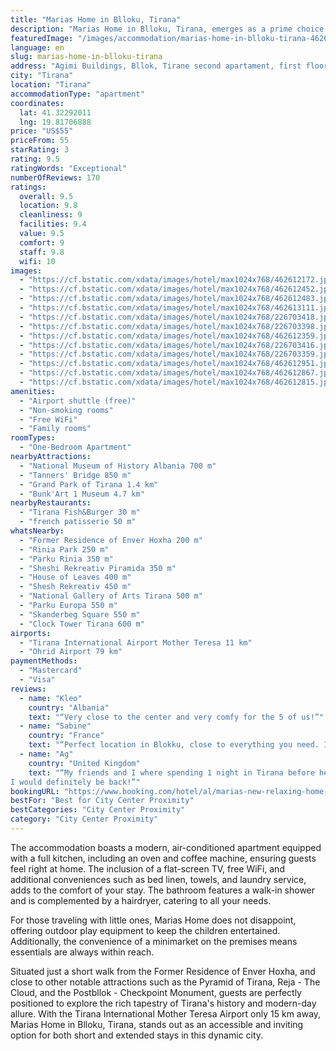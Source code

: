 ```yaml
---
title: "Marias Home in Blloku, Tirana"
description: "Marias Home in Blloku, Tirana, emerges as a prime choice for travelers seeking a blend of comfort and convenience in the heart of Albania's vibrant capital."
featuredImage: "/images/accommodation/marias-home-in-blloku-tirana-462612172.jpg"
language: en
slug: marias-home-in-blloku-tirana
address: "Agimi Buildings, Bllok, Tirane second apartament, first floor, ami event building, 1001 Tirana, Albania"
city: "Tirana"
location: "Tirana"
accommodationType: "apartment"
coordinates:
  lat: 41.32292011
  lng: 19.81706888
price: "US$55"
priceFrom: 55
starRating: 3
rating: 9.5
ratingWords: "Exceptional"
numberOfReviews: 170
ratings:
  overall: 9.5
  location: 9.8
  cleanliness: 9
  facilities: 9.4
  value: 9.5
  comfort: 9
  staff: 9.8
  wifi: 10
images:
  - "https://cf.bstatic.com/xdata/images/hotel/max1024x768/462612172.jpg?k=93cbeadbca9752d0895ca3dad6a5e768cfd854b34001f18e617363f43ae3dc08&o=&hp=1"
  - "https://cf.bstatic.com/xdata/images/hotel/max1024x768/462612452.jpg?k=e5116ab6ca491da9ddb33e45db8b78d2d61c3571571494ee9920f6e8004b4ecf&o=&hp=1"
  - "https://cf.bstatic.com/xdata/images/hotel/max1024x768/462612483.jpg?k=90821e18a1abe22e5b6a25a0403323cc72b4a339dd67824113dceb9513166478&o=&hp=1"
  - "https://cf.bstatic.com/xdata/images/hotel/max1024x768/462613111.jpg?k=cf05d7d56a454aecf6ce80fba8dda11f8fb4c5d51b5895e598815eb5221a4cb7&o=&hp=1"
  - "https://cf.bstatic.com/xdata/images/hotel/max1024x768/226703418.jpg?k=88af14d795b04e2ad228427126683786c4423c9632c3e7952fea948692577969&o=&hp=1"
  - "https://cf.bstatic.com/xdata/images/hotel/max1024x768/226703398.jpg?k=a9c5c43f6bdaebd6d4e6baf7cef7f4d8efa2df866e63876e8dadb811396ec52d&o=&hp=1"
  - "https://cf.bstatic.com/xdata/images/hotel/max1024x768/462612359.jpg?k=dff89955f0c4b50143061e5e9dda05b431bba2fe06e8c7abb2603dda4cd213b7&o=&hp=1"
  - "https://cf.bstatic.com/xdata/images/hotel/max1024x768/226703416.jpg?k=5035fab1d4fa7d125a788ebf3b63a26e272562f7ac0c8085260b2156bfc10bc8&o=&hp=1"
  - "https://cf.bstatic.com/xdata/images/hotel/max1024x768/226703359.jpg?k=e1b5f92f6ce1c13bdc0e9d5cc94af41904b5f6726af22ed38a154db2f2ac2e9b&o=&hp=1"
  - "https://cf.bstatic.com/xdata/images/hotel/max1024x768/462612951.jpg?k=5e1f771521ac4b9643dd4054e41f9a6b3796b6cbbe68bcc3ab101286aeab9dd8&o=&hp=1"
  - "https://cf.bstatic.com/xdata/images/hotel/max1024x768/462612867.jpg?k=44d45ff5e7877c624be48bc0cae485b24c8f327607d93ef42f1d7504752ce2ce&o=&hp=1"
  - "https://cf.bstatic.com/xdata/images/hotel/max1024x768/462612815.jpg?k=5a007e6082332b8681e860c2f9966752a9b17f5986ee75349f93a88e0cfdb312&o=&hp=1"
amenities:
  - "Airport shuttle (free)"
  - "Non-smoking rooms"
  - "Free WiFi"
  - "Family rooms"
roomTypes:
  - "One-Bedroom Apartment"
nearbyAttractions:
  - "National Museum of History Albania 700 m"
  - "Tanners' Bridge 850 m"
  - "Grand Park of Tirana 1.4 km"
  - "Bunk'Art 1 Museum 4.7 km"
nearbyRestaurants:
  - "Tirana Fish&Burger 30 m"
  - "french patisserie 50 m"
whatsNearby:
  - "Former Residence of Enver Hoxha 200 m"
  - "Rinia Park 250 m"
  - "Parku Rinia 350 m"
  - "Sheshi Rekreativ Piramida 350 m"
  - "House of Leaves 400 m"
  - "Shesh Rekreativ 450 m"
  - "National Gallery of Arts Tirana 500 m"
  - "Parku Europa 550 m"
  - "Skanderbeg Square 550 m"
  - "Clock Tower Tirana 600 m"
airports:
  - "Tirana International Airport Mother Teresa 11 km"
  - "Ohrid Airport 79 km"
paymentMethods:
  - "Mastercard"
  - "Visa"
reviews:
  - name: "Kleo"
    country: "Albania"
    text: "“Very close to the center and very comfy for the 5 of us!”"
  - name: "Sabine"
    country: "France"
    text: "“Perfect location in Blokku, close to everything you need. It was very modern, very quiet, with air con, and the beds were very comfortable.”"
  - name: "Ag"
    country: "United Kingdom"
    text: "“My friends and I where spending 1 night in Tirana before heading south coast. Comfortable place, clean and very good for the price. Very helpful with parking. The place is close to nice clubs and restaurants
I would definitely be back!”"
bookingURL: "https://www.booking.com/hotel/al/marias-new-relaxing-home-in-blloku-tirana.en-gb.html?aid=8035640"
bestFor: "Best for City Center Proximity"
bestCategories: "City Center Proximity"
category: "City Center Proximity"
---
```


The accommodation boasts a modern, air-conditioned apartment equipped with a full kitchen, including an oven and coffee machine, ensuring guests feel right at home. The inclusion of a flat-screen TV, free WiFi, and additional conveniences such as bed linen, towels, and laundry service, adds to the comfort of your stay. The bathroom features a walk-in shower and is complemented by a hairdryer, catering to all your needs.

For those traveling with little ones, Marias Home does not disappoint, offering outdoor play equipment to keep the children entertained. Additionally, the convenience of a minimarket on the premises means essentials are always within reach.

Situated just a short walk from the Former Residence of Enver Hoxha, and close to other notable attractions such as the Pyramid of Tirana, Reja - The Cloud, and the Postbllok - Checkpoint Monument, guests are perfectly positioned to explore the rich tapestry of Tirana's history and modern-day allure. With the Tirana International Mother Teresa Airport only 15 km away, Marias Home in Blloku, Tirana, stands out as an accessible and inviting option for both short and extended stays in this dynamic city.